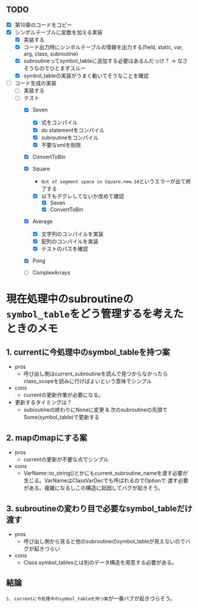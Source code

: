 ## TODO
- [x] 第10章のコードをコピー
- [x] シンボルテーブルに変数を加える実装
   	- [x] 実装する
   	- [x] コード出力時にシンボルテーブルの情報を出力する(field, static, var, arg, class, subroutine)
   	- [x] subroutineってsymbol_tableに追加する必要はあるんだっけ？	-> なさそうなのでひとまずスルー
   	- [x] symbol_tableの実装がうまく動いてそうなことを確認
- [ ] コード生成の実装
   	- [ ] 実装する
   	- [ ] テスト
       	- [x] Seven
           	- [x] 式をコンパイル
           	- [x] do statementをコンパイル
           	- [x] subroutineをコンパイル
           	- [x] 不要なxmlを削除
       	- [x] ConvertToBin
       	- [x] Square
            - `Out of segment space in Square.new.10`というエラーが出て終了する
            - [x] 以下もデグレしてないか改めて確認
                - [x] Seven
                - [x] ConvertToBin
       	- [x] Average
            - [x] 文字列のコンパイルを実装
            - [x] 配列のコンパイルを実装
            - [x] テストのパスを確認
       	- [x] Pong
       	- [ ] ComplexArrays


# 現在処理中のsubroutineの`symbol_table`をどう管理するを考えたときのメモ
## 1. currentに今処理中のsymbol_tableを持つ案
- pros
   	- 呼び出し側はcurrent_subroutineを読んで見つからなかったらclass_scopeを読みに行けばよいという意味でシンプル
- cons
   	- currentの更新作業が必要になる。
- 更新するタイミングは？
   	- subroutineの終わりにNoneに変更 & 次のsubroutineの先頭でSome(symbol_table)で更新する

## 2. mapのmapにする案
- pros
	- currentの更新が不要な点でシンプル
-  cons
	- VarName::to_string()とかにもcurrent_subroutine_nameを渡す必要が生じる。VarNameはClassVarDecでも呼ばれるのでOption<String>で
 渡す必要がある。複雑になるしこの構造に起因してバグが起きそう。

## 3. subroutineの変わり目で必要なsymbol_tableだけ渡す
- pros
	- 呼び出し側から見ると他のsubroutineのsymbol_tableが見えないのでバグが起きづらい
- cons
	- Class.symbol_tablesとは別のデータ構造を用意する必要がある。

## 結論
`1. currentに今処理中のsymbol_tableを持つ案`が一番バグが起きづらそう。

